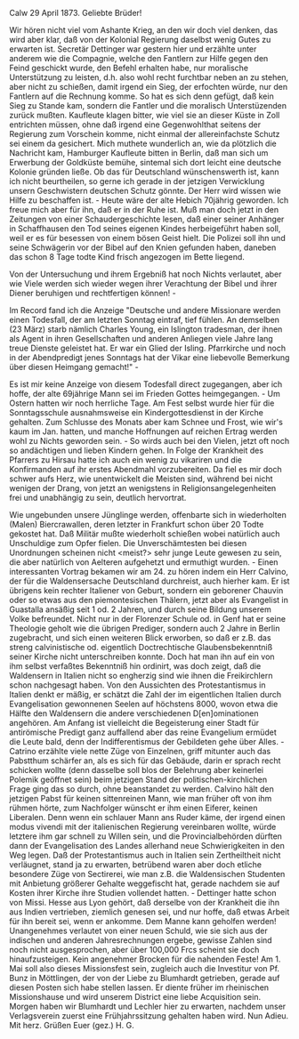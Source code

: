  Calw 29 April 1873.
Geliebte Brüder!

Wir hören nicht viel vom Ashante Krieg, an den wir doch viel denken, das wird aber klar, daß von der Kolonial Regierung daselbst wenig Gutes zu erwarten ist. Secretär Dettinger war gestern hier und erzählte unter anderem wie die Compagnie, welche den Fantlern zur Hilfe gegen den Feind geschickt wurde, den Befehl erhalten habe, nur moralische Unterstützung zu leisten, d.h. also wohl recht furchtbar neben an zu stehen, aber nicht zu schießen, damit irgend ein Sieg, der erfochten würde, nur den Fantlern auf die Rechnung komme. So hat es sich denn gefügt, daß kein Sieg zu Stande kam, sondern die Fantler und die moralisch Unterstüzenden zurück mußten. Kaufleute klagen bitter, wie viel sie an dieser Küste in Zoll entrichten müssen, ohne daß irgend eine Gegenwohlthat seitens der Regierung zum Vorschein komme, nicht einmal der allereinfachste Schutz sei einem da gesichert. Mich muthete wunderlich an, wie da plötzlich die Nachricht kam, Hamburger Kaufleute bitten in Berlin, daß man sich um Erwerbung der Goldküste bemühe, sintemal sich dort leicht eine deutsche Kolonie gründen ließe. Ob das für Deutschland wünschenswerth ist, kann ich nicht beurtheilen, so gerne ich gerade in der jetzigen Verwicklung unsern Geschwistern deutschen Schutz gönnte. Der Herr wird wissen wie Hilfe zu beschaffen ist. - Heute wäre der alte Hebich 70jährig geworden. Ich freue mich aber für ihn, daß er in der Ruhe ist. Muß man doch jetzt in den Zeitungen von einer Schaudergeschichte lesen, daß einer seiner Anhänger <van Vloten> in Schaffhausen den Tod seines eigenen Kindes herbeigeführt haben soll, weil er es für besessen von einem bösen Geist hielt. Die Polizei soll ihn und seine Schwägerin vor der Bibel auf den Knien gefunden haben, daneben das schon 8 Tage todte Kind frisch angezogen im Bette liegend.

Von der Untersuchung und ihrem Ergebniß hat noch Nichts verlautet, aber wie Viele werden sich wieder wegen ihrer Verachtung der Bibel und ihrer Diener beruhigen und rechtfertigen können! -

Im Record fand ich die Anzeige "Deutsche und andere Missionare werden einen Todesfall, der am letzten Sonntag eintraf, tief fühlen. An demselben (23 März) starb nämlich Charles Young, ein Islington tradesman, der ihnen als Agent in ihren Gesellschaften und anderen Anliegen viele Jahre lang treue Dienste geleistet hat. Er war ein Glied der Isling. Pfarrkirche und noch in der Abendpredigt jenes Sonntags hat der Vikar eine liebevolle Bemerkung über diesen Heimgang gemacht!" -

Es ist mir keine Anzeige von diesem Todesfall direct zugegangen, aber ich hoffe, der alte 69jährige Mann sei im Frieden Gottes heimgegangen. - 
Um Ostern hatten wir noch herrliche Tage. Am Fest selbst wurde hier für die Sonntagsschule ausnahmsweise ein Kindergottesdienst in der Kirche gehalten. Zum Schlusse des Monats aber kam Schnee und Frost, wie wir's kaum im Jan. hatten, und manche Hoffnungen auf reichen Ertrag werden wohl zu Nichts geworden sein. - So wirds auch bei den Vielen, jetzt oft noch so andächtigen und lieben Kindern gehen. In Folge der Krankheit des Pfarrers zu Hirsau hatte ich auch ein wenig zu vikariren und die Konfirmanden auf ihr erstes Abendmahl vorzubereiten. Da fiel es mir doch schwer aufs Herz, wie unentwickelt die Meisten sind, während bei nicht wenigen der Drang, von jetzt an wenigstens in Religionsangelegenheiten frei und unabhängig zu sein, deutlich hervortrat.

Wie ungebunden unsere Jünglinge werden, offenbarte sich in wiederholten (Malen) Biercrawallen, deren letzter in Frankfurt schon über 20 Todte gekostet hat. Daß Militär mußte wiederholt schießen wobei natürlich auch Unschuldige zum Opfer fielen. Die Unverschämtesten bei diesen Unordnungen scheinen nicht <meist?> sehr junge Leute gewesen zu sein, die aber natürlich von Aelteren aufgehetzt und ermuthigt wurden. - Einen interessanten Vortrag bekamen wir am 24. zu hören indem ein Herr Calvino, der für die Waldensersache Deutschland durchreist, auch hierher kam. Er ist übrigens kein rechter Italiener von Geburt, sondern ein geborener Chauvin oder so etwas aus den piemontesischen Thälern, jetzt aber als Evangelist in Guastalla ansäßig seit 1 od. 2 Jahren, und durch seine Bildung unserem Volke befreundet. Nicht nur in der Florenzer Schule od. in Genf hat er seine Theologie geholt wie die übrigen Prediger, sondern auch 2 Jahre in Berlin zugebracht, und sich einen weiteren Blick erworben, so daß er z.B. das streng calvinistische od. eigentlich Doctrechtische Glaubensbekenntniß seiner Kirche nicht unterschreiben konnte. Doch hat man ihn auf ein von ihm selbst verfaßtes Bekenntniß hin ordinirt, was doch zeigt, daß die Waldensern in Italien nicht so engherzig sind wie ihnen die Freikirchlern schon nachgesagt haben. Von den Aussichten des Protestantismus in Italien denkt er mäßig, er schätzt die Zahl der im eigentlichen Italien durch Evangelisation gewonnenen Seelen auf höchstens 8000, wovon etwa die Hälfte den Waldensern die andere verschiedenen D[en]ominationen angehören. Am Anfang ist vielleicht die Begeisterung einer Stadt für antirömische Predigt ganz auffallend aber das reine Evangelium ermüdet die Leute bald, denn der Indifferentismus der Gebildeten gehe über Alles. - Catrino erzählte viele nette Züge von Einzelnen, griff mitunter auch das Pabstthum schärfer an, als es sich für das Gebäude, darin er sprach recht schicken wollte (denn dasselbe soll blos der Belehrung aber keinerlei Polemik geöffnet sein) beim jetzigen Stand der politischen-kirchlichen Frage ging das so durch, ohne beanstandet zu werden. Calvino hält den jetzigen Pabst für keinen sittenreinen Mann, wie man früher oft von ihm rühmen hörte, zum Nachfolger wünscht er ihm einen Eiferer, keinen Liberalen. Denn wenn ein schlauer Mann ans Ruder käme, der irgend einen modus vivendi mit der italienischen Regierung vereinbaren wollte, würde letztere ihm gar schnell zu Willen sein, und die Provincialbehörden dürften dann der Evangelisation des Landes allerhand neue Schwierigkeiten in den Weg legen. Daß der Protestantismus auch in Italien sein Zertheiltheit nicht verläugnet, stand ja zu erwarten, betrübend waren aber doch etliche besondere Züge von Sectirerei, wie man z.B. die Waldensischen Studenten mit Anbietung größerer Gehalte weggefischt hat, gerade nachdem sie auf Kosten ihrer Kirche ihre Studien vollendet hatten. - Dettinger hatte schon von Missi. Hesse aus Lyon gehört, daß derselbe von der Krankheit die ihn aus Indien vertrieben, ziemlich genesen sei, und nur hoffe, daß etwas Arbeit für ihn bereit sei, wenn er ankomme. Dem Manne kann geholfen werden! Unangenehmes verlautet von einer neuen Schuld, wie sie sich aus der indischen und anderen Jahresrechnungen ergebe, gewisse Zahlen sind noch nicht ausgesprochen, aber über 100,000 Frcs scheint sie doch hinaufzusteigen. Kein angenehmer Brocken für die nahenden Feste! Am 1. Mai soll also dieses Missionsfest sein, zugleich auch die Investitur von Pf. Bunz in Möttlingen, der von der Liebe zu Blumhardt getrieben, gerade auf diesen Posten sich habe stellen lassen. Er diente früher im rheinischen Missionshause und wird unserem District eine liebe Acquisition sein. Morgen haben wir Blumhardt und Lechler hier zu erwarten, nachdem unser Verlagsverein zuerst eine Frühjahrssitzung gehalten haben wird. Nun Adieu. Mit herz. Grüßen 
 Euer
 (gez.) H. G.
